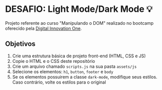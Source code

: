 # DESAFIO: Light Mode/Dark Mode 💡

Projeto referente ao curso "Manipulando o DOM" realizado no bootcamp oferecido pela [Digital Innovation One](https://digitalinnovation.one/).

## Objetivos

1. Crie uma estrutura básica de projeto front-end (HTML, CSS e JS)
2. Copie o HTML e o CSS deste repositório
3. Crie um arquivo chamado `scripts.js` na sua pasta `assets/js`
4. Selecione os elementos: `h1`, `button`, `footer` e `body`
5. Se os elementos possuirem a classe `dark-mode`, modifique seus estilos. Caso contrário, volte os estilos para o original
